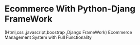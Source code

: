 # Ecommerce With Python-Djang FrameWork 
(Html,css ,javascript,boostrap ,Django FrameWork) 
Ecommerce Management System with Full Functionality
